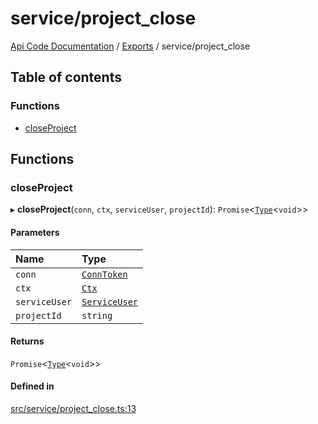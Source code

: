 # service/project\_close
 
[Api Code Documentation](../README.md) / [Exports](../modules.md) / service/project\_close

## Table of contents

### Functions

- [closeProject](service_project_close.md#closeproject)

## Functions

### closeProject

▸ **closeProject**(`conn`, `ctx`, `serviceUser`, `projectId`): `Promise`<[`Type`](result.md#type)<`void`\>\>

#### Parameters

| Name | Type |
| :------ | :------ |
| `conn` | [`ConnToken`](service_conn.md#conntoken) |
| `ctx` | [`Ctx`](../interfaces/lib_ctx.Ctx.md) |
| `serviceUser` | [`ServiceUser`](../interfaces/service_domain_organization_service_user.ServiceUser.md) |
| `projectId` | `string` |

#### Returns

`Promise`<[`Type`](result.md#type)<`void`\>\>

#### Defined in

[src/service/project_close.ts:13](https://github.com/openkfw/TruBudget/blob/b9aaff0/api/src/service/project_close.ts#L13)
